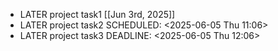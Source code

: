 - LATER project task1 [[Jun 3rd, 2025]]
- LATER project task2
  SCHEDULED: <2025-06-05 Thu 11:06>
- LATER project task3
  DEADLINE: <2025-06-05 Thu 12:06>